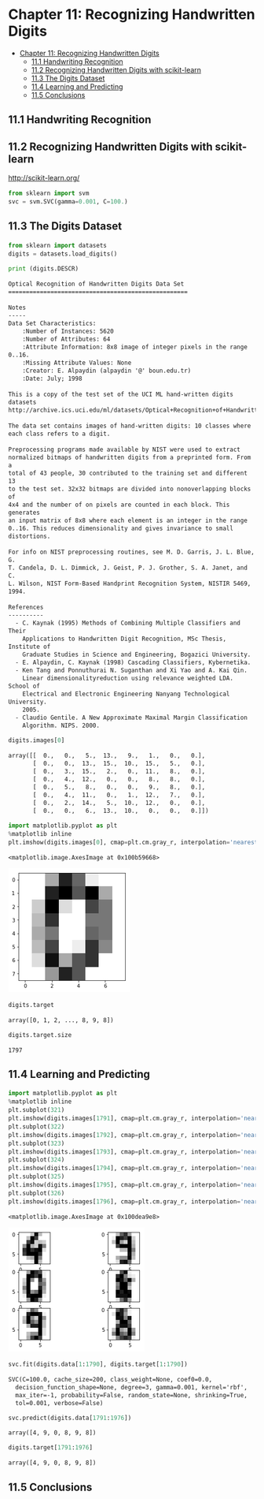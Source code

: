 
# Chapter 11: Recognizing Handwritten Digits
<!-- toc orderedList:0 depthFrom:1 depthTo:6 -->

* [Chapter 11: Recognizing Handwritten Digits](#chapter-11-recognizing-handwritten-digits)
  * [11.1 Handwriting Recognition](#111-handwriting-recognition)
  * [11.2 Recognizing Handwritten Digits with scikit-learn](#112-recognizing-handwritten-digits-with-scikit-learn)
  * [11.3 The Digits Dataset](#113-the-digits-dataset)
  * [11.4 Learning and Predicting](#114-learning-and-predicting)
  * [11.5 Conclusions](#115-conclusions)

<!-- tocstop -->


## 11.1 Handwriting Recognition

## 11.2 Recognizing Handwritten Digits with scikit-learn

http://scikit-learn.org/


```python
from sklearn import svm
svc = svm.SVC(gamma=0.001, C=100.)
```

## 11.3 The Digits Dataset


```python
from sklearn import datasets
digits = datasets.load_digits()
```


```python
print (digits.DESCR)
```

    Optical Recognition of Handwritten Digits Data Set
    ===================================================

    Notes
    -----
    Data Set Characteristics:
        :Number of Instances: 5620
        :Number of Attributes: 64
        :Attribute Information: 8x8 image of integer pixels in the range 0..16.
        :Missing Attribute Values: None
        :Creator: E. Alpaydin (alpaydin '@' boun.edu.tr)
        :Date: July; 1998

    This is a copy of the test set of the UCI ML hand-written digits datasets
    http://archive.ics.uci.edu/ml/datasets/Optical+Recognition+of+Handwritten+Digits

    The data set contains images of hand-written digits: 10 classes where
    each class refers to a digit.

    Preprocessing programs made available by NIST were used to extract
    normalized bitmaps of handwritten digits from a preprinted form. From a
    total of 43 people, 30 contributed to the training set and different 13
    to the test set. 32x32 bitmaps are divided into nonoverlapping blocks of
    4x4 and the number of on pixels are counted in each block. This generates
    an input matrix of 8x8 where each element is an integer in the range
    0..16. This reduces dimensionality and gives invariance to small
    distortions.

    For info on NIST preprocessing routines, see M. D. Garris, J. L. Blue, G.
    T. Candela, D. L. Dimmick, J. Geist, P. J. Grother, S. A. Janet, and C.
    L. Wilson, NIST Form-Based Handprint Recognition System, NISTIR 5469,
    1994.

    References
    ----------
      - C. Kaynak (1995) Methods of Combining Multiple Classifiers and Their
        Applications to Handwritten Digit Recognition, MSc Thesis, Institute of
        Graduate Studies in Science and Engineering, Bogazici University.
      - E. Alpaydin, C. Kaynak (1998) Cascading Classifiers, Kybernetika.
      - Ken Tang and Ponnuthurai N. Suganthan and Xi Yao and A. Kai Qin.
        Linear dimensionalityreduction using relevance weighted LDA. School of
        Electrical and Electronic Engineering Nanyang Technological University.
        2005.
      - Claudio Gentile. A New Approximate Maximal Margin Classification
        Algorithm. NIPS. 2000.




```python
digits.images[0]
```




    array([[  0.,   0.,   5.,  13.,   9.,   1.,   0.,   0.],
           [  0.,   0.,  13.,  15.,  10.,  15.,   5.,   0.],
           [  0.,   3.,  15.,   2.,   0.,  11.,   8.,   0.],
           [  0.,   4.,  12.,   0.,   0.,   8.,   8.,   0.],
           [  0.,   5.,   8.,   0.,   0.,   9.,   8.,   0.],
           [  0.,   4.,  11.,   0.,   1.,  12.,   7.,   0.],
           [  0.,   2.,  14.,   5.,  10.,  12.,   0.,   0.],
           [  0.,   0.,   6.,  13.,  10.,   0.,   0.,   0.]])




```python
import matplotlib.pyplot as plt
%matplotlib inline
plt.imshow(digits.images[0], cmap=plt.cm.gray_r, interpolation='nearest')
```




    <matplotlib.image.AxesImage at 0x100b59668>




![png](Ch11_Recognizing_Handwritten_Digits_files/Ch11_Recognizing_Handwritten_Digits_10_1.png)



```python
digits.target
```




    array([0, 1, 2, ..., 8, 9, 8])




```python
digits.target.size
```




    1797



## 11.4 Learning and Predicting


```python
import matplotlib.pyplot as plt
%matplotlib inline
plt.subplot(321)
plt.imshow(digits.images[1791], cmap=plt.cm.gray_r, interpolation='nearest')
plt.subplot(322)
plt.imshow(digits.images[1792], cmap=plt.cm.gray_r, interpolation='nearest')
plt.subplot(323)
plt.imshow(digits.images[1793], cmap=plt.cm.gray_r, interpolation='nearest')
plt.subplot(324)
plt.imshow(digits.images[1794], cmap=plt.cm.gray_r, interpolation='nearest')
plt.subplot(325)
plt.imshow(digits.images[1795], cmap=plt.cm.gray_r, interpolation='nearest')
plt.subplot(326)
plt.imshow(digits.images[1796], cmap=plt.cm.gray_r, interpolation='nearest')
```




    <matplotlib.image.AxesImage at 0x100dea9e8>




![png](Ch11_Recognizing_Handwritten_Digits_files/Ch11_Recognizing_Handwritten_Digits_14_1.png)



```python
svc.fit(digits.data[1:1790], digits.target[1:1790])
```




    SVC(C=100.0, cache_size=200, class_weight=None, coef0=0.0,
      decision_function_shape=None, degree=3, gamma=0.001, kernel='rbf',
      max_iter=-1, probability=False, random_state=None, shrinking=True,
      tol=0.001, verbose=False)




```python
svc.predict(digits.data[1791:1976])
```




    array([4, 9, 0, 8, 9, 8])




```python
digits.target[1791:1976]
```




    array([4, 9, 0, 8, 9, 8])



## 11.5 Conclusions


```python

```
